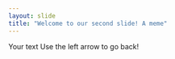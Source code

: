 ```yaml
---
layout: slide
title: "Welcome to our second slide! A meme"
---
```

Your text
Use the left arrow to go back!
